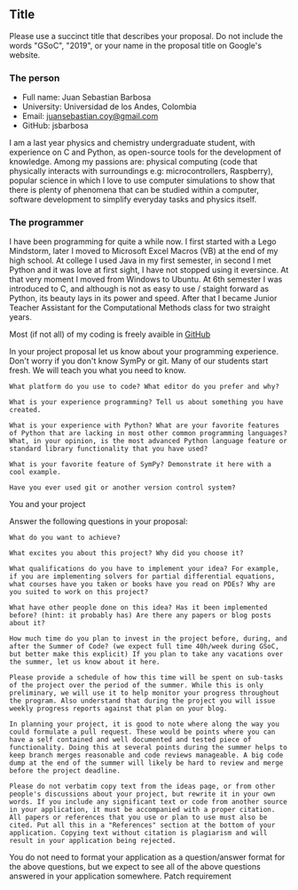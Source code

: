 ## Title

Please use a succinct title that describes your proposal. Do not include the words "GSoC", "2019", or your name in the proposal title on Google's website.

### The person
- Full name: Juan Sebastian Barbosa
- University: Universidad de los Andes, Colombia
- Email: juansebastian.coy@gmail.com
- GitHub: jsbarbosa

I am a last year physics and chemistry undergraduate student, with experience on C and Python, as open-source tools for the development of knowledge. Among my passions are: physical computing (code that physically interacts with surroundings e.g: microcontrollers, Raspberry), popular science in which I love to use computer simulations to show that there is plenty of phenomena that can be studied within a computer, software development to simplify everyday tasks and physics itself. 

### The programmer

I have been programming for quite a while now. I first started with a Lego Mindstorm, later I moved to Microsoft Excel Macros (VB) at the end of my high school. At college I used Java in my first semester, in second I met Python and it was love at first sight, I have not stopped using it eversince. At that very moment I moved from Windows to Ubuntu. At 6th semester I was introduced to C, and although is not as easy to use / staight forward as Python, its beauty lays in its power and speed. After that I became Junior Teacher Assistant for the Computational Methods class for two straight years.

Most (if not all) of my coding is freely avaible in [GitHub](www.github.com/jsbarbosa)

In your project proposal let us know about your programming experience. Don't worry if you don't know SymPy or git. Many of our students start fresh. We will teach you what you need to know.

    What platform do you use to code? What editor do you prefer and why?

    What is your experience programming? Tell us about something you have created.

    What is your experience with Python? What are your favorite features of Python that are lacking in most other common programming languages? What, in your opinion, is the most advanced Python language feature or standard library functionality that you have used?

    What is your favorite feature of SymPy? Demonstrate it here with a cool example.

    Have you ever used git or another version control system?

You and your project

Answer the following questions in your proposal:

    What do you want to achieve?

    What excites you about this project? Why did you choose it?

    What qualifications do you have to implement your idea? For example, if you are implementing solvers for partial differential equations, what courses have you taken or books have you read on PDEs? Why are you suited to work on this project?

    What have other people done on this idea? Has it been implemented before? (hint: it probably has) Are there any papers or blog posts about it?

    How much time do you plan to invest in the project before, during, and after the Summer of Code? (we expect full time 40h/week during GSoC, but better make this explicit) If you plan to take any vacations over the summer, let us know about it here.

    Please provide a schedule of how this time will be spent on sub-tasks of the project over the period of the summer. While this is only preliminary, we will use it to help monitor your progress throughout the program. Also understand that during the project you will issue weekly progress reports against that plan on your blog.

    In planning your project, it is good to note where along the way you could formulate a pull request. These would be points where you can have a self contained and well documented and tested piece of functionality. Doing this at several points during the summer helps to keep branch merges reasonable and code reviews manageable. A big code dump at the end of the summer will likely be hard to review and merge before the project deadline.

    Please do not verbatim copy text from the ideas page, or from other people's discussions about your project, but rewrite it in your own words. If you include any significant text or code from another source in your application, it must be accompanied with a proper citation. All papers or references that you use or plan to use must also be cited. Put all this in a "References" section at the bottom of your application. Copying text without citation is plagiarism and will result in your application being rejected.

You do not need to format your application as a question/answer format for the above questions, but we expect to see all of the above questions answered in your application somewhere.
Patch requirement
